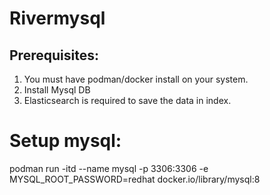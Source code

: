 <h1>Rivermysql</h1>

<h2> Prerequisites: </h2>

1. You must have podman/docker install on your system.
2. Install Mysql DB
3. Elasticsearch is required to save the data in index.

# Setup mysql:

 podman run -itd --name mysql -p 3306:3306 -e MYSQL_ROOT_PASSWORD=redhat docker.io/library/mysql:8 





